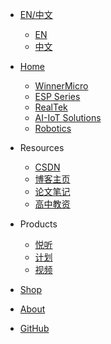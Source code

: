 - [<span class="iconfont icon-icon_fabu"></span> EN/中文](/)
  - [EN](/)
  - [中文](/zh)

- [<span class="iconfont icon-icon_fabu"></span> Home](/README.md)
  - [WinnerMicro](README?id=winnermicro)
  - [ESP Series](README?id=esp-series)
  - [RealTek](README?id=realtek)
  - [AI-IoT Solutions](README?id=ai-iot-solutions)
  - [Robotics](/README?id=robotics)
- <span class="iconfont icon-tianxie"></span> Resources
  - [<span class="iconfont icon-csdn"></span> CSDN](https://blog.csdn.net/wugenqiang)
  - [<span class="iconfont icon-github"></span> 博客主页](https://wugenqiang.github.io)
  - [<span class="iconfont icon-github"></span> 论文笔记](https://wugenqiang.github.io/PaperSummary/)
  - [<span class="iconfont icon-xianxingyusan"></span> 高中教资](/高中教资/)
- <span class="iconfont icon-xiangkan"></span> Products
  - [<span class="iconfont icon-music"></span> 悦听](https://wugenqiang.gitee.io/vue-learning/vue-demo/ETS-Player/)
  - [<span class="iconfont icon-book3"></span> 计划](https://wugenqiang.github.io/StaticRepo/etalk/)
  - [<span class="iconfont icon-fenxiangfangshi"></span> 视频](https://wugenqiang.gitee.io/vip-url-video/)
- [<span class="iconfont icon-lianjie"></span> Shop](/关于/Friends.md)
- [<span class="iconfont icon-wodeguanzhu"></span> About](关于/)
- [<span class="iconfont icon-github1"></span> GitHub](https://github.com/SmartArduino)







